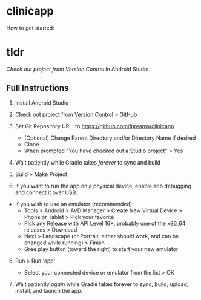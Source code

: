 # clinicapp

How to get started:

# tldr

*Check out project from Version Control* in Android Studio

## Full Instructions

1. Install Android Studio

2. Check out project from Version Control > GitHub
  
3. Set Git Repository URL: to https://github.com/lpreams/clinicapp
    - (Optional) Change Parent Directory and/or Directory Name if desired
    - Clone
    - When prompted "You have checked out a Studio project" > Yes
4. Wait patiently while Gradle takes *forever* to sync and build

5. Build > Make Project

6. If you want to run the app on a physical device, enable adb debugging and connect it over USB.
 - If you wish to use an emulator (recommended):
   - Tools > Android > AVD Manager > Create New Virtual Device > Phone or Tablet > Pick your favorite
   - Pick any Release with API Level 16+, probably one of the x86_64 releases > Download
   - Next > Landscape (or Portrait, either should work, and can be changed while running) > Finish 
   - Gree play button (toward the right) to start your new emulator

6. Run > Run 'app'
    - Select your connected device or emulator from the list > OK

7. Wait patiently *again* while Gradle takes forever to sync, build, upload, install, and launch the app. 
